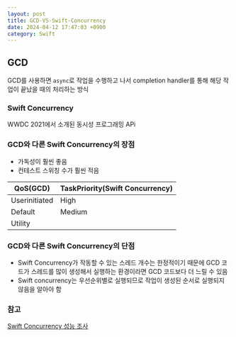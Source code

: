```yaml
---
layout: post
title: GCD-VS-Swift-Concurrency
date: 2024-04-12 17:47:03 +0900
category: Swift
---
```


## GCD

GCD를 사용하면 `async`로 작업을 수행하고 나서 completion handler를 통해 해당 작업이 끝났을 때의 처리하는 방식

### Swift Concurrency

WWDC 2021에서 소개된 동시성 프로그래밍 APi

### GCD와 다른 Swift Concurrency의 장점

- 가독성이 훨씬 좋음
- 컨테스트 스위칭 수가 훨씬 적음

| QoS(GCD) | TaskPriority(Swift Concurrency) |
| --- | --- |
| Userinitiated | High |
| Default | Medium |
| Utility |  |

### GCD와 다른 Swift Concurrency의 단점

- Swift Concurrency가 작동할 수 있는 스레드 개수는 한정적이기 때문에 GCD 코드가 스레드를 많이 생성해서 실행하는 환경이라면 GCD 코드보다 더 느릴 수 있음
- Swift concurrency는 우선순위별로 실행되므로 작업이 생성된 순서로 실행되지 않음을 알아야 함

### 참고

[Swift Concurrency 성능 조사](https://engineering.linecorp.com/ko/blog/about-swift-concurrency-performance)